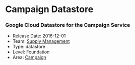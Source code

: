 # Campaign Datastore
### Google Cloud Datastore for the Campaign Service
* Release Date: 2016-12-01
* Team: [Supply Management](../teams/supply.md)
* Type: datastore
* Level: Foundation
* Area: [Campaign](areas/campaign.png)
